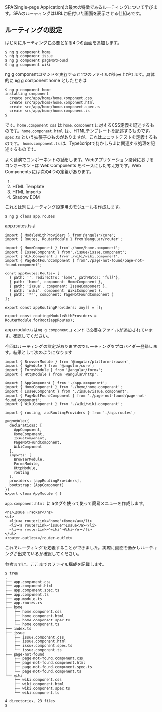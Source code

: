 SPA\(Single-page Application\)の最大の特徴であるルーティングについて学びます。SPAのルーティングはURLに紐付いた画面を表示させる仕組みです。

## ルーティングの設定

はじめにルーティングに必要となる4つの画面を追加します。

```
$ ng g component home
$ ng g component issue
$ ng g component pageNotFound
$ ng g component wiki
```

ng g componentコマンドを実行すると4つのファイルが出来上がります。具体的に ng g component home としたときは

```
$ ng g component home
installing component
  create src/app/home/home.component.css
  create src/app/home/home.component.html
  create src/app/home/home.component.spec.ts
  create src/app/home/home.component.ts
$
```

です。`home.component.css` は `home.component` に対するCSS定義を記述するものです。`home.component.html `は、HTMLテンプレートを記述するものです。`spec.ts` という拡張子のものがありますが、これはユニットテストを定義するものです。 `home.component.ts` は、TypeScriptで何かしらUIに関連する処理を記述するものです。

よく講演でコンポーネントの話をします。Webアプリケーション開発におけるコンポーネントは Web Components をベースにした考え方です。Web Components には次の4つの定義があります。

1. 
2. HTML Template
3. HTML Imports
4. Shadow DOM



これとは別にルーティング設定用のモジュールを作成します。

```
$ ng g class app.routes
```

app.routes.tsは

```
import { ModuleWithProviders } from'@angular/core';
import { Routes, RouterModule } from'@angular/router';

import { HomeComponent } from'./home/home.component';
import { IssueComponent } from'./issue/issue.component';
import { WikiComponent } from'./wiki/wiki.component';
import { PageNotFoundComponent } from'./page-not-found/page-not-found.component';

const appRoutes:Routes= [
  { path: '', redirectTo: 'home', pathMatch: 'full'},
  { path: 'home', component: HomeComponent },
  { path: 'issue', component: IssueComponent },
  { path: 'wiki', component: WikiComponent },
  { path: '**', component: PageNotFoundComponent }
];

export const appRoutingProviders: any[] = [];

export const routing:ModuleWithProviders = RouterModule.forRoot(appRoutes);
```

app.module.tsは`ng g component`コマンドで必要なファイルが追加されています。確認してください。

今回はルーティングの設定がありますのでルーティングをプロバイダー登録します。結果として次のようになります

```
import { BrowserModule } from '@angular/platform-browser';
import { NgModule } from '@angular/core';
import { FormsModule } from '@angular/forms';
import { HttpModule } from '@angular/http';

import { AppComponent } from './app.component';
import { HomeComponent } from './home/home.component';
import { IssueComponent } from './issue/issue.component';
import { PageNotFoundComponent } from './page-not-found/page-not-found.component';
import { WikiComponent } from './wiki/wiki.component';

import { routing, appRoutingProviders } from './app.routes';

@NgModule({
  declarations: [
    AppComponent,
    HomeComponent,
    IssueComponent,
    PageNotFoundComponent,
    WikiComponent
  ],
  imports: [
    BrowserModule,
    FormsModule,
    HttpModule,
    routing
  ],
  providers: [appRoutingProviders],
  bootstrap: [AppComponent]
})
export class AppModule { }
```

`app.component.html `に aタグを使って使って簡易メニューを作成します。

```
<h1>Issue Tracker</h1>
<ul>
  <li><a routerLink="home">Home</a></li>
  <li><a routerLink="issue">Issue</a></li>
  <li><a routerLink="wiki">Wiki</a></li>
</ul>
<router-outlet></router-outlet>
```

これでルーティングを定義することができました。実際に画面を動かしルーティングが出来ているか確認してください。

参考までに、ここまでのファイル構成を記載します。

```
$ tree 
.
├── app.component.css
├── app.component.html
├── app.component.spec.ts
├── app.component.ts
├── app.module.ts
├── app.routes.ts
├── home
│   ├── home.component.css
│   ├── home.component.html
│   ├── home.component.spec.ts
│   └── home.component.ts
├── index.ts
├── issue
│   ├── issue.component.css
│   ├── issue.component.html
│   ├── issue.component.spec.ts
│   └── issue.component.ts
├── page-not-found
│   ├── page-not-found.component.css
│   ├── page-not-found.component.html
│   ├── page-not-found.component.spec.ts
│   └── page-not-found.component.ts
└── wiki
    ├── wiki.component.css
    ├── wiki.component.html
    ├── wiki.component.spec.ts
    └── wiki.component.ts

4 directories, 23 files
$ 
```



